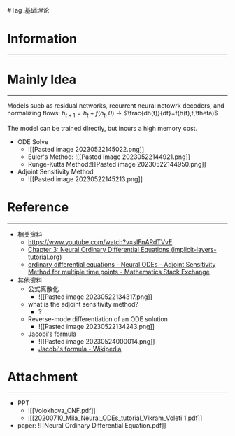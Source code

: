 #Tag_基础理论 
# Information
---


# Mainly Idea
---
Models sucb as residual networks, recurrent neural netowrk decoders, and normalizing flows:
$h_{t+1}=h_{t}+f(h_t,\theta)$  → $\frac{dh(t)}{dt}=f(h(t),t,\theta)$

The model can be trained directly, but incurs a high memory cost.

- ODE Solve
	- ![[Pasted image 20230522145022.png]]
	- Euler's Method: ![[Pasted image 20230522144921.png]]
	- Runge-Kutta Method:![[Pasted image 20230522144950.png]]
- Adjoint Sensitivity Method
	- ![[Pasted image 20230522145213.png]]
# Reference
---
- 相关资料
	- https://www.youtube.com/watch?v=sIFnARdTVvE
	- [Chapter 3: Neural Ordinary Differential Equations (implicit-layers-tutorial.org)](http://implicit-layers-tutorial.org/neural_odes/)
	- [ordinary differential equations - Neural ODEs - Adjoint Sensitivity Method for multiple time points - Mathematics Stack Exchange](https://math.stackexchange.com/questions/4176064/neural-odes-adjoint-sensitivity-method-for-multiple-time-points)
- 其他资料
	- 公式离散化
		- ![[Pasted image 20230522134317.png]]
	- what is the adjoint sensitivity method?
		- ?
	- Reverse-mode differentiation of an ODE solution
		- ![[Pasted image 20230522134243.png]]
	- Jacobi's formula
		- ![[Pasted image 20230524000014.png]]
		- [Jacobi's formula - Wikipedia](https://en.wikipedia.org/wiki/Jacobi%27s_formula)
# Attachment
---
- PPT
	- ![[Volokhova_CNF.pdf]]
	- ![[20200710_Mila_Neural_ODEs_tutorial_Vikram_Voleti 1.pdf]]
- paper: ![[Neural Ordinary Differential Equation.pdf]]